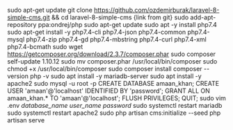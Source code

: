 sudo apt-get update
git clone https://github.com/ozdemirburak/laravel-8-simple-cms.git && cd laravel-8-simple-cms {link from git}
sudo add-apt-repository ppa:ondrej/php
sudo apt-get update
sudo apt -y install php7.4
sudo apt-get install -y php7.4-cli php7.4-json php7.4-common php7.4-mysql php7.4-zip php7.4-gd php7.4-mbstring php7.4-curl php7.4-xml php7.4-bcmath
sudo wget https://getcomposer.org/download/2.3.7/composer.phar
sudo composer self-update 1.10.12
sudo mv composer.phar /usr/local/bin/composer
sudo chmod +x /usr/local/bin/composer
sudo composer install
composer --version
php -v
sudo apt install -y mariadb-server
sudo apt install -y apache2
sudo mysql -u root -p
    CREATE DATABASE amaan_khan;
    CREATE USER 'amaan'@'localhost' IDENTIFIED BY 'password';
    GRANT ALL ON amaan_khan.* TO 'amaan'@'localhost';
    FLUSH PRIVILEGES;
    QUIT;
sudo vim .env
    *database_name*
    *user_name*
    *password*
sudo systemctl restart mariadb
sudo systemctl restart apache2
sudo php artisan cms:initialize --seed
php artisan serve